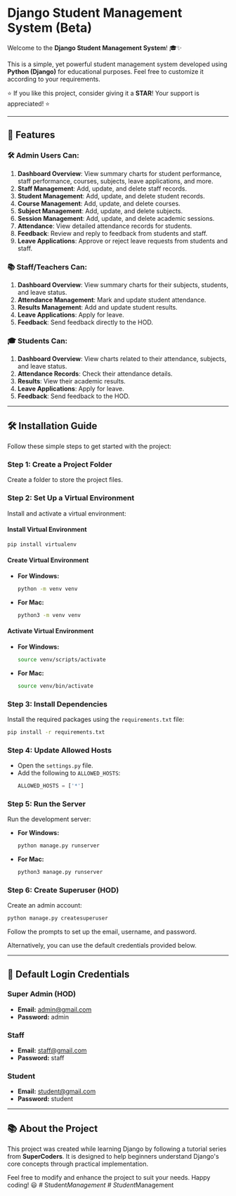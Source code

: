 # Django Student Management System (Beta)
Welcome to the **Django Student Management System**! 🎓✨

This is a simple, yet powerful student management system developed using **Python (Django)** for educational purposes. Feel free to customize it according to your requirements.

⭐️ If you like this project, consider giving it a **STAR**! Your support is appreciated! ⭐️

---

## 🚀 Features

### 🛠️ Admin Users Can:
1. **Dashboard Overview**: View summary charts for student performance, staff performance, courses, subjects, leave applications, and more.
2. **Staff Management**: Add, update, and delete staff records.
3. **Student Management**: Add, update, and delete student records.
4. **Course Management**: Add, update, and delete courses.
5. **Subject Management**: Add, update, and delete subjects.
6. **Session Management**: Add, update, and delete academic sessions.
7. **Attendance**: View detailed attendance records for students.
8. **Feedback**: Review and reply to feedback from students and staff.
9. **Leave Applications**: Approve or reject leave requests from students and staff.

### 📚 Staff/Teachers Can:
1. **Dashboard Overview**: View summary charts for their subjects, students, and leave status.
2. **Attendance Management**: Mark and update student attendance.
3. **Results Management**: Add and update student results.
4. **Leave Applications**: Apply for leave.
5. **Feedback**: Send feedback directly to the HOD.

### 🎓 Students Can:
1. **Dashboard Overview**: View charts related to their attendance, subjects, and leave status.
2. **Attendance Records**: Check their attendance details.
3. **Results**: View their academic results.
4. **Leave Applications**: Apply for leave.
5. **Feedback**: Send feedback to the HOD.

---

## 🛠️ Installation Guide

Follow these simple steps to get started with the project:

### Step 1: Create a Project Folder
Create a folder to store the project files.

### Step 2: Set Up a Virtual Environment
Install and activate a virtual environment:

#### Install Virtual Environment
```bash
pip install virtualenv
```

#### Create Virtual Environment
- **For Windows:**
  ```bash
  python -m venv venv
  ```
- **For Mac:**
  ```bash
  python3 -m venv venv
  ```

#### Activate Virtual Environment
- **For Windows:**
  ```bash
  source venv/scripts/activate
  ```
- **For Mac:**
  ```bash
  source venv/bin/activate
  ```

### Step 3: Install Dependencies
Install the required packages using the `requirements.txt` file:
```bash
pip install -r requirements.txt
```

### Step 4: Update Allowed Hosts
- Open the `settings.py` file.
- Add the following to `ALLOWED_HOSTS`:
  ```python
  ALLOWED_HOSTS = ['*']
  ```

### Step 5: Run the Server
Run the development server:
- **For Windows:**
  ```bash
  python manage.py runserver
  ```
- **For Mac:**
  ```bash
  python3 manage.py runserver
  ```

### Step 6: Create Superuser (HOD)
Create an admin account:
```bash
python manage.py createsuperuser
```
Follow the prompts to set up the email, username, and password.

Alternatively, you can use the default credentials provided below.

---

## 🔑 Default Login Credentials

### Super Admin (HOD)
- **Email:** admin@gmail.com
- **Password:** admin

### Staff
- **Email:** staff@gmail.com
- **Password:** staff

### Student
- **Email:** student@gmail.com
- **Password:** student

---

## 📚 About the Project
This project was created while learning Django by following a tutorial series from **SuperCoders**. It is designed to help beginners understand Django's core concepts through practical implementation.

Feel free to modify and enhance the project to suit your needs. Happy coding! 😃
#   S t u d e n t _ M a n a g e m e n t  
 #   S t u d e n t _ M a n a g e m e n t  
 
